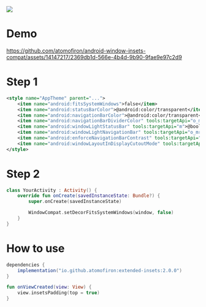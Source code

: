 [![](https://jitpack.io/v/atomofiron/android-window-insets-compat.svg)](https://jitpack.io/#atomofiron/android-window-insets-compat)

# Demo
https://github.com/atomofiron/android-window-insets-compat/assets/14147217/2369db1d-566e-4b4d-9b90-9fae9e97c2d9

# Step 1
```xml
<style name="AppTheme" parent="...">
    <item name="android:fitsSystemWindows">false</item>
    <item name="android:statusBarColor">@android:color/transparent</item>
    <item name="android:navigationBarColor">@android:color/transparent</item>
    <item name="android:navigationBarDividerColor" tools:targetApi="o_mr1">@android:color/transparent</item>
    <item name="android:windowLightStatusBar" tools:targetApi="m">@bool/light_bars</item>
    <item name="android:windowLightNavigationBar" tools:targetApi="o_mr1">@bool/light_bars</item>
    <item name="android:enforceNavigationBarContrast" tools:targetApi="q">false</item>
    <item name="android:windowLayoutInDisplayCutoutMode" tools:targetApi="o_mr1">shortEdges</item>
</style>
```
# Step 2
```kotlin
class YourActivity : Activity() {
    override fun onCreate(savedInstanceState: Bundle?) {
        super.onCreate(savedInstanceState)

        WindowCompat.setDecorFitsSystemWindows(window, false)
    }
}
```

# How to use
```gradle
dependencies {
    implementation("io.github.atomofiron:extended-insets:2.0.0")
}
```

```kotlin
fun onViewCreated(view: View) {
    view.insetsPadding(top = true)
}
```
